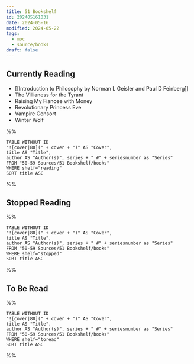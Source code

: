 ```yaml
---
title: 51 Bookshelf
id: 202405161031
date: 2024-05-16
modified: 2024-05-22
tags:
  - moc
  - source/books
draft: false
---
```


## Currently Reading

- [[Introduction to Philosophy by Norman L Geisler and Paul D Feinberg]]
- The Villianess for the Tyrant
- Raising My Fiancee with Money
- Revolutionary Princess Eve
- Vampire Consort
- Winter Wolf

%%
```dataview
TABLE WITHOUT ID
"![cover|80](" + cover + ")" AS "Cover",
title AS "Title",
author AS "Author(s)", series + " #" + seriesnumber as "Series"
FROM "50-59 Sources/51 Bookshelf/books"
WHERE shelf="reading"
SORT title ASC
```
%%

## Stopped Reading

%%
```dataview
TABLE WITHOUT ID
"![cover|80](" + cover + ")" AS "Cover",
title AS "Title",
author AS "Author(s)", series + " #" + seriesnumber as "Series"
FROM "50-59 Sources/51 Bookshelf/books"
WHERE shelf="stopped"
SORT title ASC
```
%%

## To Be Read

%%
```dataview
TABLE WITHOUT ID
"![cover|80](" + cover + ")" AS "Cover",
title AS "Title",
author AS "Author(s)", series + " #" + seriesnumber as "Series"
FROM "50-59 Sources/51 Bookshelf/books"
WHERE shelf="toread"
SORT title ASC
```
%%
